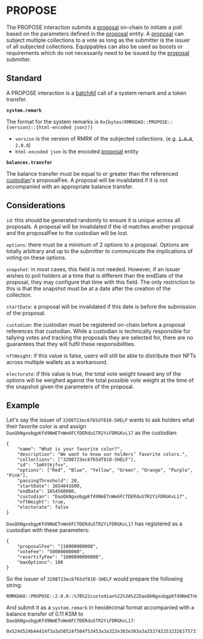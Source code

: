 # PROPOSE

The PROPOSE interaction submits a [proposal](../entities/proposal.md) on-chain to initiate a poll based on the parameters defined in the [proposal](../entities/proposal.md) entity.
A [proposal](../entities/proposal.md) can subject multiple collections to a vote as long as the submitter is the issuer of all subjected collections.
Equippables can also be used as boosts or requirements which do not necessarily need to be issued by the [proposal](../entities/proposal.md) submitter.

## Standard

A PROPOSE interaction is a [batchAll](https://polkadot.js.org/docs/api/cookbook/tx#how-can-i-batch-transactions) call of a system remark and a token transfer.

**`system.remark`**

The format for the system remarks is `0x{bytes(RMRKDAO::PROPOSE::{version}::{html-encoded json})}`
- `version` is the version of RMRK of the subjected collections. (e.g. ~~`1.0.0`~~, `2.0.0`)
- `html-encoded json` is the encoded [proposal](../entities/proposal.md) entity

**`balances.transfer`**

The balance transfer must be equal to or greater than the referenced [custodian](../entities/custodian.md)'s proposalFee. A proposal will be invalidated if it is
not accompanied with an appropriate balance transfer.

## Considerations

`id`: this should be generated randomly to ensure it is unique across all proposals. A proposal will be invalidated if the id matches another proposal and the 
proposalFee to the custodian will be lost.

`options`: there must be a minimum of 2 options to a proposal. Options are totally arbitrary and up to the submitter to communicate the implications of voting on these options.

`snapshot`: in most cases, this field is not needed. However, if an issuer wishes to poll holders at a time that is different than the endDate of the proposal, they
may configure that time with this field. The only restriction to this is that the snapshot must be at a date after the creation of the collection.

`startDate`: a proposal will be invalidated if this date is before the submission of the proposal.

`custodian`: the custodian must be registered on-chain before a proposal references that custodian. While a custodian is technically responsible for tallying votes
and tracking the proposals they are selected for, there are no guarantees that they will fulfil these responsibilities.

`nftWeight`: if this value is false, users will still be able to distribute their NFTs across multiple wallets as a workaround.

`electorate`: if this value is true, the total vote weight toward any of the options will be weighed against the total possible vote weight at the time of the snapshot
given the parameters of the proposal.

## Example

Let's say the issuer of `3208723ec6f65df810-SHELF` wants to ask holders what their favorite color is and assign `DaoQkNgxobgpKfd9NmETnWe6FCfDERduSTR2YiFDRGKvL17` as the custodian:

```
{
	"name": "What is your favorite color?",
	"description": "We want to know our holders’ favorite colors.",
	"collections": ["3208723ec6f65df810-SHELF"],
	"id": "1e6ttkjfvv",
	"options": ["Red", "Blue", "Yellow", "Green", "Orange", "Purple", "Pink"],
	"passingThreshold": 20,
	"startDate": 1654041600,
	"endDate": 1654560000,
	"custodian": "DaoQkNgxobgpKfd9NmETnWe6FCfDERduSTR2YiFDRGKvL17",
	"nftWeight": true,
	"electorate": false
}
```

`DaoQkNgxobgpKfd9NmETnWe6FCfDERduSTR2YiFDRGKvL17` has registered as a custodian with these parameters:

```
{
	"proposalFee": "110000000000",
	"voteFee": "50000000000",
	"recertifyFee": "1000000000000",
	"maxOptions": 100
}
```

So the issuer of `3208723ec6f65df810-SHELF` would prepare the following string:

```
RMRKDAO::PROPOSE::2.0.0::%7B%22custodian%22%3A%22DaoQkNgxobgpKfd9NmETnWe6FCfDERduSTR2YiFDRGKvL17%22%2C%22proposalFee%22%3A%22110000000000%22%2C%22voteFee%22%3A%2250000000000%22%2C%22recertifyFee%22%3A%221000000000000%22%2C%22maxOptions%22%3A100%7D
```

And submit it as a `system.remark` in hexidecimal format accompanied with a balance transfer of 0.11 KSM to `DaoQkNgxobgpKfd9NmETnWe6FCfDERduSTR2YiFDRGKvL17`:

```
0x524d524b44414f3a3a50524f504f53453a3a322e302e303a3a253742253232637573746f6469616e25323225334125323244616f516b4e67786f6267704b6664394e6d45546e5765364643664445526475535452325969464452474b764c313725323225324325323270726f706f73616c466565253232253341253232313130303030303030303030253232253243253232766f74654665652532322533412532323530303030303030303030253232253243253232726563657274696679466565253232253341253232313030303030303030303030302532322532432532326d61784f7074696f6e73253232253341313030253744
```

